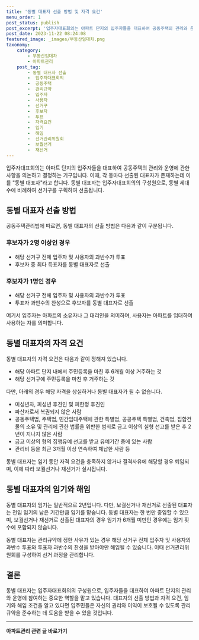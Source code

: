 ```yaml
---
title: '동별 대표자 선출 방법 및 자격 요건'
menu_order: 1
post_status: publish
post_excerpt: '입주자대표회의는 아파트 단지의 입주자들을 대표하여 공동주택의 관리와 운영에 관한 사항을 의논하고 결정하는 기구입니다. 이때, 각 동마다 선출된 대표자가 존재하는데 이를  동별 대표자 라고 합니다. 동별 대표자는 입주자대표회의의 구성원으로, 동별 세대수에 비례하여 선거구를 구획하여 선출됩니다.'
post_date: 2023-11-22 08:24:08
featured_image: _images/부동산임대차.png
taxonomy:
    category:
        - 부동산임대차
        - 아파트관리
    post_tag:
        - 동별 대표자 선출
        -  입주자대표회의
        -  공동주택
        -  관리규약
        -  입주자
        -  사용자
        -  선거구
        -  후보자
        -  투표
        -  자격요건
        -  임기
        -  해임
        -  선거관리위원회
        -  보궐선거
        -  재선거
---
```



입주자대표회의는 아파트 단지의 입주자들을 대표하여 공동주택의 관리와 운영에 관한 사항을 의논하고 결정하는 기구입니다. 이때, 각 동마다 선출된 대표자가 존재하는데 이를 "동별 대표자"라고 합니다. 동별 대표자는 입주자대표회의의 구성원으로, 동별 세대수에 비례하여 선거구를 구획하여 선출됩니다.

## 동별 대표자 선출 방법

공동주택관리법에 따르면, 동별 대표자의 선출 방법은 다음과 같이 구분됩니다.

### 후보자가 2명 이상인 경우

- 해당 선거구 전체 입주자 및 사용자의 과반수가 투표
- 후보자 중 최다 득표자를 동별 대표자로 선출

### 후보자가 1명인 경우

- 해당 선거구 전체 입주자 및 사용자의 과반수가 투표
- 투표자 과반수의 찬성으로 후보자를 동별 대표자로 선출

여기서 입주자는 아파트의 소유자나 그 대리인을 의미하며, 사용자는 아파트를 임대하여 사용하는 자를 의미합니다. 

## 동별 대표자의 자격 요건

동별 대표자의 자격 요건은 다음과 같이 정해져 있습니다.

- 해당 아파트 단지 내에서 주민등록을 마친 후 6개월 이상 거주하는 것
- 해당 선거구에 주민등록을 마친 후 거주하는 것

다만, 아래의 경우 해당 자격을 상실하거나 동별 대표자가 될 수 없습니다.

- 미성년자, 피성년 후견인 및 피한정 후견인
- 파산자로서 복권되지 않은 사람
- 공동주택법, 주택법, 민간임대주택에 관한 특별법, 공공주택 특별법, 건축법, 집합건물의 소유 및 관리에 관한 법률을 위반한 범죄로 금고 이상의 실형 선고를 받은 후 2년이 지나지 않은 사람
- 금고 이상의 형의 집행유예 선고를 받고 유예기간 중에 있는 사람
- 관리비 등을 최근 3개월 이상 연속하여 체납한 사람 등

동별 대표자는 임기 동안 자격 요건을 충족하지 않거나 결격사유에 해당할 경우 퇴임되며, 이에 따라 보궐선거나 재선거가 실시됩니다.

## 동별 대표자의 임기와 해임

동별 대표자의 임기는 일반적으로 2년입니다. 다만, 보궐선거나 재선거로 선출된 대표자는 전임 임기의 남은 기간만큼 임기를 맡습니다. 동별 대표자는 한 번만 중임할 수 있으며, 보궐선거나 재선거로 선출된 대표자의 경우 임기가 6개월 미만인 경우에는 임기 횟수에 포함되지 않습니다.

동별 대표자는 관리규약에 정한 사유가 있는 경우 해당 선거구 전체 입주자 및 사용자의 과반수 투표와 투표자 과반수의 찬성을 받아야만 해임될 수 있습니다. 이때 선거관리위원회를 구성하여 선거 과정을 관리합니다.

## 결론

동별 대표자는 입주자대표회의의 구성원으로, 입주자들을 대표하여 아파트 단지의 관리와 운영에 참여하는 중요한 역할을 맡고 있습니다. 대표자의 선출 방법과 자격 요건, 임기와 해임 조건을 알고 있다면 입주민들은 자신의 권리와 이익이 보호될 수 있도록 관리규약을 준수하는 데 도움을 받을 수 있을 것입니다.


<!-- wp:separator -->
<hr class="wp-block-separator has-alpha-channel-opacity"/>
<!-- /wp:separator -->

<!-- wp:group {"backgroundColor":"base","layout":{"type":"constrained"}} -->
<div class="wp-block-group has-base-background-color has-background"><!-- wp:paragraph {"align":"center","fontSize":"medium"} -->
<p class="has-text-align-center has-large-font-size"><strong>아파트관리 관련 글 바로가기</strong></p>
<!-- /wp:paragraph -->


<!-- wp:latest-posts
{"categories":[{"id":27648,"count":19,"description":"","link":"https://uknowlaw.com/category/%ec%95%84%ed%8c%8c%ed%8a%b8%ea%b4%80%eb%a6%ac/","name":"아파트관리","slug":"아파트관리","taxonomy":"category","parent":0,"meta":[],"_links":{"self":[{"href":"https://uknowlaw.com/wp-json/wp/v2/categories/27648"}],"collection":[{"href":"https://uknowlaw.com/wp-json/wp/v2/categories"}],"about":[{"href":"https://uknowlaw.com/wp-json/wp/v2/taxonomies/category"}],"wp:post_type":[{"href":"https://uknowlaw.com/wp-json/wp/v2/posts?categories=27648"}],"curies":[{"name":"wp","href":"https://api.w.org/{rel}","templated":true}]}}],"postsToShow":100,"excerptLength":28,"postLayout":"grid","columns":2,"featuredImageAlign":"left","featuredImageSizeSlug":"large","fontSize":"small"} /--></div>
<!-- /wp:group -->